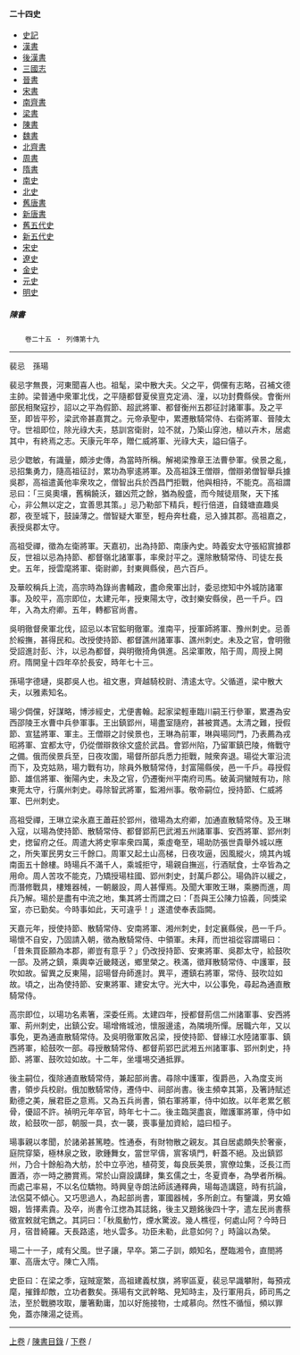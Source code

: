  



#### 二十四史

*   [史記](../a01/a01.md)
*   [漢書](../a02/a02.md)
*   [後漢書](../a03/a03.md)
*   [三國志](../a04/a04.md)
*   [晉書](../a05/a05.md)
*   [宋書](../a06/a06.md)
*   [南齊書](../a07/a07.md)
*   [梁書](../a08/a08.md)
*   [陳書](../a09/a09.md)
*   [魏書](../a10/a10.md)
*   [北齊書](../a11/a11.md)
*   [周書](../a12/a12.md)
*   [隋書](../a13/a13.md)
*   [南史](../a14/a14.md)
*   [北史](../a15/a15.md)
*   [舊唐書](../a16/a16.md)
*   [新唐書](../a17/a17.md)
*   [舊五代史](../a18/a18.md)
*   [新五代史](../a19/a19.md)
*   [宋史](../a20/a20.md)
*   [遼史](../a21/a21.md)
*   [金史](../a22/a22.md)
*   [元史](../a23/a23.md)
*   [明史](../a24/a24.md)


##### 陳書
　　`卷二十五 ‧ 列傳第十九`

* * *

裴忌　孫瑒

裴忌字無畏，河東聞喜人也。祖髦，梁中散大夫。父之平，倜儻有志略，召補文德主帥。梁普通中衆軍北伐，之平隨都督夏侯亶克定渦、潼，以功封費縣侯。會衡州部民相聚寇抄，詔以之平為假節、超武將軍、都督衡州五郡征討諸軍事。及之平至，即皆平殄，梁武帝甚嘉賞之。元帝承聖中，累遷散騎常侍、右衛將軍、晉陵太守。世祖即位，除光祿大夫，慈訓宮衛尉，竝不就，乃築山穿池，植以卉木，居處其中，有終焉之志。天康元年卒，贈仁威將軍、光祿大夫，謚曰僖子。

忌少聦敏，有識量，頗涉史傳，為當時所稱。解褐梁豫章王法曹參軍。侯景之亂，忌招集勇力，隨高祖征討，累功為寧逺將軍。及高祖誅王僧辯，僧辯弟僧智舉兵據吳郡，高祖遣黃他率衆攻之，僧智出兵於西昌門拒戰，他與相持，不能克。高祖謂忌曰：「三吳奧壤，舊稱饒沃，雖凶荒之餘，猶為殷盛，而今賊徒扇聚，天下搖心，非公無以定之，宜善思其策。」忌乃勒部下精兵，輕行倍道，自錢塘直趣吳郡，夜至城下，鼓譟薄之。僧智疑大軍至，輕舟奔杜龕，忌入據其郡。高祖嘉之，表授吳郡太守。

高祖受禪，徵為左衛將軍。天嘉初，出為持節、南康內史。時義安太守張紹賔據郡反，世祖以忌為持節、都督嶺北諸軍事，率衆討平之。還除散騎常侍、司徒左長史。五年，授雲麾將軍、衛尉卿，封東興縣侯，邑六百戶。

及華皎稱兵上流，高宗時為錄尚書輔政，盡命衆軍出討，委忌揔知中外城防諸軍事。及皎平，高宗即位，太建元年，授東陽太守，改封樂安縣侯，邑一千戶。四年，入為太府卿。五年，轉都官尚書。

吳明徹督衆軍北伐，詔忌以本官監明徹軍。淮南平，授軍師將軍、豫州刺史。忌善於綏撫，甚得民和。改授使持節、都督譙州諸軍事、譙州刺史。未及之官，會明徹受詔進討彭、汴，以忌為都督，與明徹掎角俱進。呂梁軍敗，陷于周，周授上開府。隋開皇十四年卒於長安，時年七十三。

孫瑒字德璉，吳郡吳人也。祖文惠，齊越騎校尉、清逺太守。父循道，梁中散大夫，以雅素知名。

瑒少倜儻，好謀略，博涉經史，尤便書翰。起家梁輕車臨川嗣王行參軍，累遷為安西邵陵王水曹中兵參軍事。王出鎮郢州，瑒盡室隨府，甚被賞遇。太清之難，授假節、宣猛將軍、軍主。王僧辯之討侯景也，王琳為前軍，琳與瑒同門，乃表薦為戎昭將軍、宜都太守，仍從僧辯救徐文盛於武昌。會郢州陷，乃留軍鎮巴陵，脩戰守之備。俄而侯景兵至，日夜攻圍，瑒督所部兵悉力拒戰，賊衆奔退。瑒從大軍沿流而下，及克姑熟，瑒力戰有功，除員外散騎常侍，封富陽縣侯，邑一千戶。尋授假節、雄信將軍、衡陽內史，未及之官，仍遷衡州平南府司馬。破黃洞蠻賊有功，除東莞太守，行廣州刺史。尋除智武將軍，監湘州事。敬帝嗣位，授持節、仁威將軍、巴州刺史。

高祖受禪，王琳立梁永嘉王蕭莊於郢州，徵瑒為太府卿，加通直散騎常侍。及王琳入寇，以瑒為使持節、散騎常侍、都督郢荊巴武湘五州諸軍事、安西將軍、郢州刺史，揔留府之任。周遣大將史寧率衆四萬，乘虛奄至，瑒助防張世貴舉外城以應之，所失軍民男女三千餘口。周軍又起土山高梯，日夜攻逼，因風縱火，燒其內城南面五十餘樓。時瑒兵不滿千人，乘城拒守，瑒親自撫巡，行酒賦食，士卒皆為之用命。周人苦攻不能克，乃矯授瑒柱國、郢州刺史，封萬戶郡公。瑒偽許以緩之，而潛修戰具，樓雉器械，一朝嚴設，周人甚憚焉。及聞大軍敗王琳，乘勝而進，周兵乃解。瑒於是盡有中流之地，集其將士而謂之曰：「吾與王公陳力協義，同獎梁室，亦已勤矣。今時事如此，天可違乎！」遂遣使奉表詣闕。

天嘉元年，授使持節、散騎常侍、安南將軍、湘州刺史，封定襄縣侯，邑一千戶。瑒懷不自安，乃固請入朝，徵為散騎常侍、中領軍。未拜，而世祖從容謂瑒曰：「昔朱買臣願為本郡，卿豈有意乎？」仍改授持節、安東將軍、吳郡太守，給鼓吹一部。及將之鎮，乘輿幸近畿餞送，鄉里榮之。秩滿，徵拜散騎常侍、中護軍，鼓吹如故。留異之反東陽，詔瑒督舟師進討。異平，遷鎮右將軍，常侍、鼓吹竝如故。頃之，出為使持節、安東將軍、建安太守。光大中，以公事免，尋起為通直散騎常侍。

高宗即位，以瑒功名素箸，深委任焉。太建四年，授都督荊信二州諸軍事、安西將軍、荊州刺史，出鎮公安。瑒增脩城池，懷服邊逺，為隣境所憚。居職六年，又以事免，更為通直散騎常侍。及吳明徹軍敗呂梁，授使持節、督緣江水陸諸軍事、鎮西將軍，給鼓吹一部。尋授散騎常侍、都督荊郢巴武湘五州諸軍事、郢州刺史，持節、將軍、鼓吹竝如故。十二年，坐壃埸交通抵罪。

後主嗣位，復除通直散騎常侍，兼起部尚書。尋除中護軍，復爵邑，入為度支尚書，領步兵校尉。俄加散騎常侍，遷侍中、祠部尚書。後主頻幸其第，及箸詩賦述勳德之美，展君臣之意焉。又為五兵尚書，領右軍將軍，侍中如故。以年老累乞骸骨，優詔不許。禎明元年卒官，時年七十二。後主臨哭盡哀，贈護軍將軍，侍中如故，給鼓吹一部，朝服一具，衣一襲，喪事量加資給，謚曰桓子。

瑒事親以孝聞，於諸弟甚篤睦。性通泰，有財物散之親友。其自居處頗失於奢豪，庭院穿築，極林泉之致，歌鍾舞女，當世罕儔，賔客填門，軒蓋不絕。及出鎮郢州，乃合十餘船為大舫，於中立亭池，植荷芰，每良辰美景，賔僚竝集，泛長江而置酒，亦一時之勝賞焉。常於山齋設講肆，集玄儒之士，冬夏資奉，為學者所稱。而處己率易，不以名位驕物。時興皇寺朗法師該通釋典，瑒每造講筵，時有抗論，法侶莫不傾心。又巧思過人，為起部尚書，軍國器械，多所創立。有鑒識，男女婚姻，皆擇素貴。及卒，尚書令江揔為其誌銘，後主又題銘後四十字，遣左民尚書蔡徵宣敕就宅鐫之。其詞曰：「秋風動竹，煙水驚波。幾人樵徑，何處山阿？今時日月，宿昔綺羅。天長路逺，地乆雲多。功臣未勒，此意如何？」時論以為榮。

瑒二十一子，咸有父風。世子讓，早卒。第二子訓，頗知名，歷臨湘令，直閤將軍、高唐太守。陳亡入隋。

史臣曰：在梁之季，寇賊寔繁，高祖建義杖旗，將寧區夏，裴忌早識攀附，每預戎麾，摧鋒却敵，立功者數矣。孫瑒有文武幹略、見知時主，及行軍用兵，師司馬之法，至於戰勝攻取，屢箸勳庸，加以好施接物，士咸慕向。然性不循恒，頻以罪免，蓋亦陳湯之徒焉。

* * *

[上卷](024.md) / [陳書目錄](a09.md) / [下卷](026.md) /			  

    